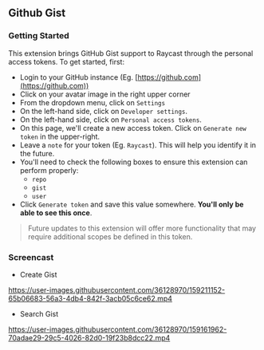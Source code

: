 ## Github Gist

### Getting Started

This extension brings GitHub Gist support to Raycast through the personal access tokens. To get started, first:

- Login to your  GitHub instance (Eg. [https://github.com](https://github.com))
- Click on your avatar image in the right upper corner
- From the dropdown menu, click on `Settings`
- On the left-hand side, click on `Developer settings`.
- On the left-hand side, click on `Personal access tokens`.
- On this page, we'll create a new access token. Click on `Generate new token` in the upper-right.
- Leave a `note` for your token (Eg. `Raycast`). This will help you identify it in the future.
- You'll need to check the following boxes to ensure this extension can perform properly:
  - `repo`
  - `gist`
  - `user`
- Click `Generate token` and save this value somewhere. **You'll only be able to see this once**.

> Future updates to this extension will offer more functionality that may require additional scopes be defined in this token.

### Screencast

- Create Gist

https://user-images.githubusercontent.com/36128970/159211152-65b06683-56a3-4db4-842f-3acb05c6ce62.mp4

- Search Gist

https://user-images.githubusercontent.com/36128970/159161962-70adae29-29c5-4026-82d0-19f23b8dcc22.mp4
